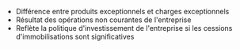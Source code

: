 - Différence entre produits exceptionnels et charges exceptionnels
- Résultat des opérations non courantes de l'entreprise
- Reflète la politique d'investissement de l'entreprise si les cessions d'immobilisations sont significatives

<html>
	<head>
		<style>
			table,
			th,
			td {
				border: 0px solid black;
				border-collapse: collapse;
			}

			th:first-child,
			td:first-child {
				border-right: 0;
			}
		</style>
	</head>
	<body>
		<table>
			<tr>
				<th></th>
				<th>Elements<span style="visibility: hidden;">aze aze aze</span></th>
				<th>Place dans le CR</th>
			</tr>
			<tr>
				<td rowspan="2">
				<br>
					<span style="visibility: hidden;">***</span>-
				</td>
				<td rowspan="2">Produits exceptionnels <br>Charges exceptionnelles </td>
				<td rowspan="2">En produit d'exploitation <br>En charge d'exploitation </td>
			</tr>
			<tr></tr>
			<tr>
				<th colspan="3">= Résultat exceptionnel </th>
				<td></td>
			</tr>
				
		</table>
	</body>
</html>
